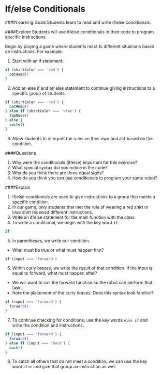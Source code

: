 # If/else Conditionals

####Learning Goals
Students learn to read and write if/else conditionals.

####Explore
Students will use if/else conditionals in their code to program specific instructions.
  
Begin by playing a game where students react to different situations based on instructions. For example:

1. Start with an if statement:
```js
if (shirtColor === 'red') {
  patHead()
} 
```
2. Add an else if and an else statement to continue giving instructions to a specific group of students.
```js
if (shirtColor === 'red') {
  patHead()
} else if (shirtColor === 'blue') {
  tapNose()
} else {
  smile()
}
```
3. Allow students to interpret the rules on their own and act based on the condition. 

####Questions
1. Why were the conditionals (if/else) important for this exercise?
2. What special syntax did you notice in the code?
3. Why do you think there are three equal signs?
4. How do you think you can use conditionals to program your sumo robot?

####Explain
1. If/else conditionals are used to give instructions to a group that meets a specific condition. 
2. In our game, only students that met the rule of wearing a red shirt or blue shirt received different instructions. 
3. Write an if/else statement for the main function with the class.
4. To write a conditional, we begin with the key word ```if```.  
```js
if
```
5. In parentheses, we write our condition.
  + What must be true or what must happen first?
```js
if (input === 'forward')
```
6. Within curly braces, we write the result of that condition. If the input is equal to forward, what must happen after?
  + We will want to call the forward function so the robot can perform that task.
  + Note the placement of the curly braces. Does this syntax look familiar?
```js
if (input === 'forward') {
  forward()
}
```
7. To continue checking for conditions, use the key words ```else if``` and write the condition and instructions. 
```js
if (input === 'forward') {
  forward()
} else if (input === 'back') {
  back()
}
```
8. To catch all others that do not meet a condition, we can use the key word ```else``` and give that group an instruction as well.






